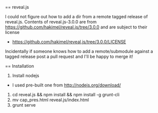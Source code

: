 == reveal.js

I could not figure out how to add a dir from a remote tagged release
of reveal.js. Contents of reveal.js-3.0.0 are from
https://github.com/hakimel/reveal.js/tree/3.0.0 and are subject to
their license
  - https://github.com/hakimel/reveal.js/tree/3.0.0/LICENSE

Incidentally if someone knows how to add a remote/submodule against
a tagged release post a pull request and I'll be happy to merge it!

== Installation

1. Install nodejs
  * I used pre-built one from http://nodejs.org/download/
1. cd reveal.js && npm install && npm install -g grunt-cli
1. mv cap_pres.html reveal.js/index.html
1. grunt serve
